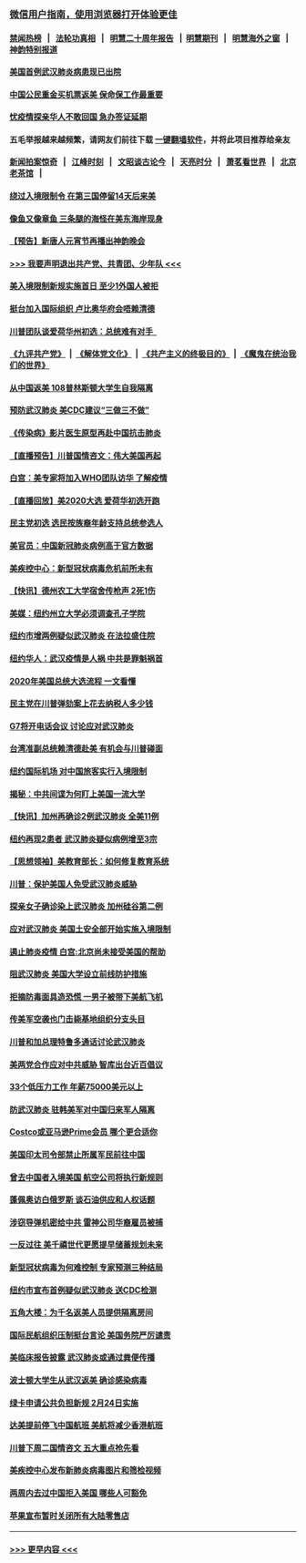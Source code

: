 ### [微信用户指南，使用浏览器打开体验更佳](https://github.com/gfw-breaker/banned-news1/blob/master/indexes/wechat-guide.md?t=0)
#### [禁闻热榜](热点新闻.md?t=0)  &nbsp;&nbsp;|&nbsp;&nbsp; [法轮功真相](https://github.com/gfw-breaker/truth/blob/master/README.md?t=0) &nbsp;&nbsp;|&nbsp;&nbsp; [明慧二十周年报告](https://github.com/gfw-breaker/mh-reports/blob/master/README.md?t=0) &nbsp;&nbsp;|&nbsp;&nbsp;[明慧期刊](https://github.com/gfw-breaker/mh-qikan) &nbsp;&nbsp;|&nbsp;&nbsp; [明慧海外之窗](https://github.com/gfw-breaker/mh-news/blob/master/README.md?t=0) &nbsp;&nbsp;|&nbsp;&nbsp; [神韵特别报道](https://github.com/gfw-breaker/mh-news/blob/master/shenyun.md?t=0)
#### [美国首例武汉肺炎病患现已出院](../pages/nsc412/n11842740.md?t=02042211) 
#### [中国公民重金买机票返美  保命保工作最重要](../pages/nsc412/n11843282.md?t=02042211) 
#### [忧疫情探亲华人不敢回国  急办签证延期](../pages/nsc412/n11843344.md?t=02042211) 
#### 五毛举报越来越频繁，请网友们前往下载 [一键翻墙软件](https://github.com/gfw-breaker/ssr-accounts)，并将此项目推荐给亲友
#### [新闻拍案惊奇](https://github.com/gfw-breaker/banned-news1/blob/master/pages/link4.md) &nbsp;&nbsp;|&nbsp;&nbsp; [江峰时刻](https://github.com/gfw-breaker/banned-news1/blob/master/pages/link4.md) &nbsp;&nbsp;|&nbsp;&nbsp; [文昭谈古论今](https://github.com/gfw-breaker/banned-news1/blob/master/pages/link4.md) &nbsp;&nbsp;|&nbsp;&nbsp; [天亮时分](https://github.com/gfw-breaker/banned-news1/blob/master/pages/link4.md) &nbsp;&nbsp;|&nbsp;&nbsp; [萧茗看世界](https://github.com/gfw-breaker/banned-news1/blob/master/pages/link4.md) &nbsp;&nbsp;|&nbsp;&nbsp; [北京老茶馆](https://github.com/gfw-breaker/banned-news1/blob/master/pages/link4.md) &nbsp;&nbsp;|&nbsp;&nbsp; 
#### [绕过入境限制令  在第三国停留14天后来美](../pages/nsc412/n11843341.md?t=02042211) 
#### [像鱼又像章鱼 三条腿的海怪在美东海岸现身](../pages/nsc412/n11843092.md?t=02042211) 
#### [【预告】新唐人元宵节再播出神韵晚会](../pages/nsc412/n11843192.md?t=02042211) 
#### [>>> 我要声明退出共产党、共青团、少年队 <<<](https://github.com/begood0513/goodnews/blob/master/quit/letter.md) 
#### [美入境限制新规实施首日 至少1外国人被拒](../pages/nsc412/n11843058.md?t=02042211) 
#### [挺台加入国际组织 卢比奥华府会唔赖清德](../pages/nsc412/n11843023.md?t=02042211) 
#### [川普团队谈爱荷华州初选：总统难有对手  ](../pages/nsc412/n11842867.md?t=02042211) 
#### [《九评共产党》](https://github.com/begood0513/9ping.md/blob/master/README.md) &nbsp;|&nbsp; [《解体党文化》](../../../../jtdwh.md/blob/master/README.md)  &nbsp;|&nbsp; [《共产主义的终极目的》](../../../../gczydzjmd.md/blob/master/README.md) &nbsp;|&nbsp; [《魔鬼在统治我们的世界》](../../../../mgztzwmdsj.md/blob/master/README.md) 
#### [从中国返美 108普林斯顿大学生自我隔离](../pages/nsc412/n11842714.md?t=02042211) 
#### [预防武汉肺炎 美CDC建议“三做三不做”](../pages/nsc412/n11842700.md?t=02042211) 
#### [《传染病》影片医生原型再赴中国抗击肺炎](../pages/nsc412/n11842626.md?t=02042211) 
#### [【直播预告】川普国情咨文：伟大美国再起](../pages/nsc412/n11842079.md?t=02042211) 
#### [白宫：美专家将加入WHO团队访华 了解疫情](../pages/nsc412/n11842198.md?t=02042211) 
#### [【直播回放】美2020大选 爱荷华初选开跑](../pages/nsc412/n11841820.md?t=02042211) 
#### [民主党初选 选民按族裔年龄支持总统参选人](../pages/nsc412/n11842239.md?t=02042211) 
#### [美官员：中国新冠肺炎病例高于官方数据](../pages/nsc412/n11842452.md?t=02042211) 
#### [美疾控中心：新型冠状病毒危机前所未有](../pages/nsc412/n11842406.md?t=02042211) 
#### [【快讯】德州农工大学宿舍传枪声 2死1伤](../pages/nsc412/n11842279.md?t=02042211) 
#### [美媒：纽约州立大学必须调查孔子学院](../pages/nsc412/n11840637.md?t=02042211) 
#### [纽约市增两例疑似武汉肺炎 在法拉盛住院](../pages/nsc412/n11840625.md?t=02042211) 
#### [纽约华人：武汉疫情是人祸 中共是罪魁祸首](../pages/nsc412/n11840631.md?t=02042211) 
#### [2020年美国总统大选流程 一文看懂](../pages/nsc412/n11842056.md?t=02042211) 
#### [民主党在川普弹劾案上花去纳税人多少钱](../pages/nsc412/n11841941.md?t=02042211) 
#### [G7将开电话会议 讨论应对武汉肺炎](../pages/nsc412/n11841658.md?t=02042211) 
#### [台湾准副总统赖清德赴美 有机会与川普碰面](../pages/nsc412/n11841332.md?t=02042211) 
#### [纽约国际机场  对中国旅客实行入境限制](../pages/nsc412/n11840619.md?t=02042211) 
#### [揭秘：中共间谍为何盯上美国一流大学](../pages/nsc412/n11840270.md?t=02042211) 
#### [【快讯】加州再确诊2例武汉肺炎 全美11例](../pages/nsc412/n11840339.md?t=02042211) 
#### [纽约再现2患者 武汉肺炎疑似病例增至3宗](../pages/nsc412/n11840010.md?t=02042211) 
#### [【思想领袖】美教育部长：如何修复教育系统](../pages/nsc412/n11690865.md?t=02042211) 
#### [川普：保护美国人免受武汉肺炎威胁](../pages/nsc412/n11839718.md?t=02042211) 
#### [探亲女子确诊染上武汉肺炎 加州硅谷第二例](../pages/nsc412/n11839784.md?t=02042211) 
#### [应对武汉肺炎 美国土安全部开始实施入境限制](../pages/nsc412/n11839729.md?t=02042211) 
#### [遏止肺炎疫情 白宫:北京尚未接受美国的帮助](../pages/nsc412/n11839660.md?t=02042211) 
#### [阻武汉肺炎 美国大学设立前线防护措施](../pages/nsc412/n11839479.md?t=02042211) 
#### [拒摘防毒面具造恐慌 一男子被带下美航飞机](../pages/nsc412/n11839455.md?t=02042211) 
#### [传美军空袭也门击毙基地组织分支头目](../pages/nsc412/n11839210.md?t=02042211) 
#### [川普和加总理特鲁多通话讨论武汉肺炎](../pages/nsc412/n11839128.md?t=02042211) 
#### [美两党合作应对中共威胁 智库出台近百倡议](../pages/nsc412/n11838437.md?t=02042211) 
#### [33个低压力工作 年薪75000美元以上](../pages/nsc412/n11834441.md?t=02042211) 
#### [防武汉肺炎 驻韩美军对中国归来军人隔离](../pages/nsc412/n11838970.md?t=02042211) 
#### [Costco或亚马逊Prime会员 哪个更合适你](../pages/nsc412/n11834459.md?t=02042211) 
#### [美国印太司令部禁止所属军民前往中国](../pages/nsc412/n11838418.md?t=02042211) 
#### [曾去中国者入境美国 航空公司将执行新规则](../pages/nsc412/n11838375.md?t=02042211) 
#### [蓬佩奥访白俄罗斯 谈石油供应和人权话题](../pages/nsc412/n11838242.md?t=02042211) 
#### [涉窃导弹机密给中共 雷神公司华裔雇员被捕](../pages/nsc412/n11838129.md?t=02042211) 
#### [一反过往 美千禧世代更愿提早储蓄规划未来](../pages/nsc412/n11837601.md?t=02042211) 
#### [新型冠状病毒为何难控制 专家预测三种结局](../pages/nsc412/n11838002.md?t=02042211) 
#### [纽约市宣布首例疑似武汉肺炎 送CDC检测](../pages/nsc412/n11837852.md?t=02042211) 
#### [五角大楼：为千名返美人员提供隔离房间](../pages/nsc412/n11837831.md?t=02042211) 
#### [国际民航组织压制挺台言论 美国务院严厉谴责](../pages/nsc412/n11837791.md?t=02042211) 
#### [美临床报告披露 武汉肺炎或通过粪便传播](../pages/nsc412/n11837626.md?t=02042211) 
#### [波士顿大学生从武汉返美 确诊感染病毒](../pages/nsc412/n11837580.md?t=02042211) 
#### [绿卡申请公共负担新规 2月24日实施](../pages/nsc412/n11836634.md?t=02042211) 
#### [达美提前停飞中国航班 美航将减少香港航班](../pages/nsc412/n11837649.md?t=02042211) 
#### [川普下周二国情咨文 五大重点抢先看](../pages/nsc412/n11837512.md?t=02042211) 
#### [美疾控中心发布新肺炎病毒图片和筛检视频](../pages/nsc412/n11837491.md?t=02042211) 
#### [两周内去过中国拒入美国 哪些人可豁免](../pages/nsc412/n11837400.md?t=02042211) 
#### [苹果宣布暂时关闭所有大陆零售店](../pages/nsc412/n11837097.md?t=02042211) 

----
#### [ >>> 更早内容 <<< ](../indexes/nsc412-earlier.md)
